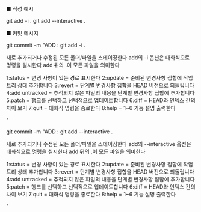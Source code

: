 ■ 작성 예시

git add -i .
git add --interactive .

■ 커밋 메시지

git commit -m "ADD : git add -i . 

새로 추가되거나 수정된 모든 폴더/파일을 스테이징한다
add의 -i 옵션은 대화식으로 명령을 실시한다
add 뒤의 .이 모든 파일을 의미한다

1:status = 변경 사항이 있는 경로 표시한다
2:update = 준비된 변경사항 집합에 작업 트리 상태 추가합니다
3:revert = 단계별 변경사항 집합을 HEAD 버전으로 되돌립니다
4:add untracked = 추적되지 않은 파일의 내용을 단계별 변경사항 집합에 추가합니다
5:patch = 행크를 선택하고 선택적으로 업데이트합니다
6:diff = HEAD와 인덱스 간의 차이 보기
7:quit = 대화식 명령을 종료한다
8:help = 1~6 기능 설명 출력한다

"

git commit -m "ADD : git add --interactive . 

새로 추가되거나 수정된 모든 폴더/파일을 스테이징한다
add의 --interactive 옵션은 대화식으로 명령을 실시한다
add 뒤의 .이 모든 파일을 의미한다

1:status = 변경 사항이 있는 경로 표시한다
2:update = 준비된 변경사항 집합에 작업 트리 상태 추가합니다
3:revert = 단계별 변경사항 집합을 HEAD 버전으로 되돌립니다
4:add untracked = 추적되지 않은 파일의 내용을 단계별 변경사항 집합에 추가합니다
5:patch = 행크를 선택하고 선택적으로 업데이트합니다
6:diff = HEAD와 인덱스 간의 차이 보기
7:quit = 대화식 명령을 종료한다
8:help = 1~6 기능 설명 출력한다

"